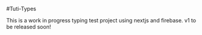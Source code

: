 #Tuti-Types

This is a work in progress typing test project using nextjs and firebase. v1 to be released soon!
